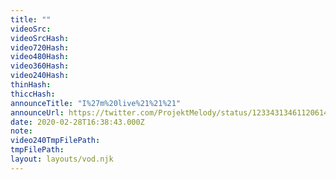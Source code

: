 ```yaml
---
title: ""
videoSrc: 
videoSrcHash: 
video720Hash: 
video480Hash: 
video360Hash: 
video240Hash: 
thinHash: 
thiccHash: 
announceTitle: "I%27m%20live%21%21%21"
announceUrl: https://twitter.com/ProjektMelody/status/1233431346112061441
date: 2020-02-28T16:38:43.000Z
note: 
video240TmpFilePath: 
tmpFilePath: 
layout: layouts/vod.njk
---
```

